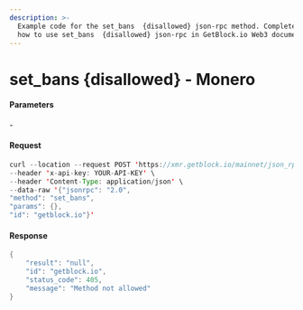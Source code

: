 ```yaml
---
description: >-
  Example code for the set_bans  {disallowed} json-rpc method. Сomplete guide on
  how to use set_bans  {disallowed} json-rpc in GetBlock.io Web3 documentation.
---
```


# set\_bans {disallowed} - Monero

#### Parameters

\-

#### Request

```java
curl --location --request POST 'https://xmr.getblock.io/mainnet/json_rpc' \ 
--header 'x-api-key: YOUR-API-KEY' \ 
--header 'Content-Type: application/json' \ 
--data-raw '{"jsonrpc": "2.0",
"method": "set_bans",
"params": {},
"id": "getblock.io"}'
```

#### Response

```java
{
    "result": "null",
    "id": "getblock.io",
    "status_code": 405,
    "message": "Method not allowed"
}
```
